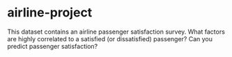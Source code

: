 # airline-project
This dataset contains an airline passenger satisfaction survey. What factors are highly correlated to a satisfied (or dissatisfied) passenger? Can you predict passenger satisfaction?
